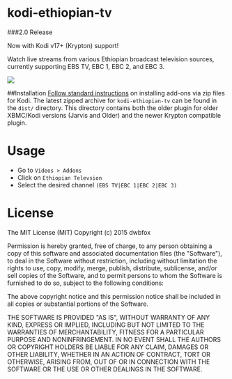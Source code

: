 # kodi-ethiopian-tv

###2.0 Release

Now with Kodi v17+ (Krypton) support!

Watch live streams from various Ethiopian broadcast television sources, currently supporting EBS TV, EBC 1, EBC 2, and EBC 3. 

![](https://i.imgur.com/EXOd7je.png)


##Installation
[Follow standard instructions](http://kodi.wiki/view/HOW-TO:Install_add-ons_from_zip_files) on installing add-ons via zip files for Kodi. The latest zipped archive for `kodi-ethiopian-tv` can be found in the `dist/` directory. This directory contains both the older plugin for older XBMC/Kodi versions (Jarvis and Older) and the newer Krypton compatible plugin. 


# Usage
* Go to `Videos > Addons`
* Click on `Ethiopian Televsion`
* Select the desired channel `(EBS TV|EBC 1|EBC 2|EBC 3)`


# License
The MIT License (MIT)
Copyright (c) 2015 dwbfox

Permission is hereby granted, free of charge, to any person obtaining a copy of this software and associated documentation files (the "Software"), to deal in the Software without restriction, including without limitation the rights to use, copy, modify, merge, publish, distribute, sublicense, and/or sell copies of the Software, and to permit persons to whom the Software is furnished to do so, subject to the following conditions:

The above copyright notice and this permission notice shall be included in all copies or substantial portions of the Software.

THE SOFTWARE IS PROVIDED "AS IS", WITHOUT WARRANTY OF ANY KIND, EXPRESS OR IMPLIED, INCLUDING BUT NOT LIMITED TO THE WARRANTIES OF MERCHANTABILITY, FITNESS FOR A PARTICULAR PURPOSE AND NONINFRINGEMENT. IN NO EVENT SHALL THE AUTHORS OR COPYRIGHT HOLDERS BE LIABLE FOR ANY CLAIM, DAMAGES OR OTHER LIABILITY, WHETHER IN AN ACTION OF CONTRACT, TORT OR OTHERWISE, ARISING FROM, OUT OF OR IN CONNECTION WITH THE SOFTWARE OR THE USE OR OTHER DEALINGS IN THE SOFTWARE.

